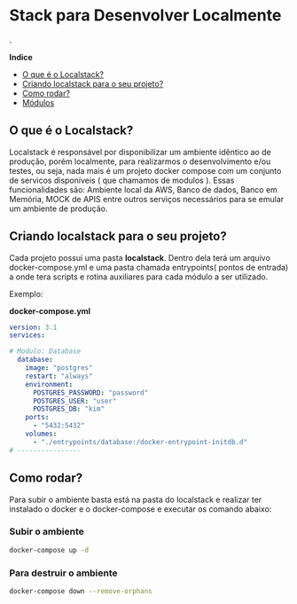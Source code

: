 
# Stack para Desenvolver Localmente
.

**Indice**
- [O que é o Localstack?]()
- [Criando localstack para o seu projeto?]()
- [Como rodar?]()
- [Módulos]()


## O que é o Localstack?
Localstack é responsável por disponibilizar um ambiente idêntico ao de produção, porém localmente, para realizarmos o desenvolvimento e/ou testes, ou seja, nada mais é um projeto docker compose com um conjunto de servicos disponíveis ( que chamamos de modulos ). Essas funcionalidades são: Ambiente local da AWS, Banco de dados, Banco em Memória, MOCK de APIS entre outros serviços necessários para se emular um ambiente de produção.

## Criando localstack para o seu projeto?
Cada projeto possui uma pasta **localstack**. Dentro dela terá um arquivo docker-compose.yml e uma pasta chamada entrypoints( pontos de entrada) a onde tera scripts e rotina auxiliares para cada módulo a ser utilizado.

Exemplo:

**docker-compose.yml**

```yaml
version: 3.1
services:

# Modulo: Database
  database:
    image: "postgres"
    restart: "always"
    environment:
      POSTGRES_PASSWORD: "password"
      POSTGRES_USER: "user"
      POSTGRES_DB: "kim"
    ports:
      - "5432:5432"
    volumes:
      - "./entrypoints/database:/docker-entrypoint-initdb.d"
# ----------------

```

## Como rodar?
Para subir o ambiente basta está na pasta do localstack e realizar ter instalado o docker e o docker-compose e executar os comando abaixo:

### Subir o ambiente
```sh
docker-compose up -d
```

### Para destruir o ambiente
```sh
docker-compose down --remove-orphans
```
